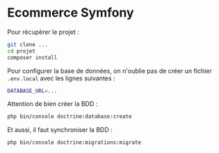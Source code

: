 # Ecommerce Symfony

Pour récupèrer le projet :

```bash
git clone ...
cd projet
composer install
```

Pour configurer la base de données, on n'oublie pas de créer un fichier `.env.local` avec les lignes suivantes :

```bash
DATABASE_URL=...
```

Attention de bien créer la BDD :

```bash
php bin/console doctrine:database:create
```

Et aussi, il faut synchroniser la BDD :

```bash
php bin/console doctrine:migrations:migrate
```
